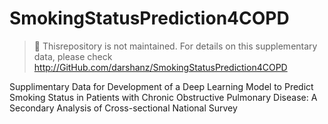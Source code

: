 # SmokingStatusPrediction4COPD

> 🚫 Thisrepository is not maintained. For details on this supplementary data, please check http://GitHub.com/darshanz/SmokingStatusPrediction4COPD

Supplimentary Data for Development of a Deep Learning Model to Predict Smoking Status in Patients with Chronic Obstructive Pulmonary Disease: A Secondary Analysis of Cross-sectional National Survey
